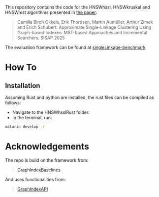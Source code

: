 This repository contains the code for the HNSWhssl, HNSWkruskal and HNSWmst algorithms presented in [the paper](https://link.springer.com/chapter/10.1007/978-3-032-06069-3_19?fbclid=IwY2xjawNTD-5leHRuA2FlbQIxMABicmlkETB3SmpYbW1Oa05lVTNYRDlLAR4-bZwl1lfu_SfbDis6F1kOr21S5bZBoAw-Ttl99jKcGXkSQxf6LU4f2Yp0vQ_aem_Ts4he6Ug4XJa_tEmEFT6Cg):

> Camilla Birch Okkels, Erik Thordsen, Martin Aumüller, Arthur Zimek and Erich Schubert:
Approximate Single-Linkage Clustering Using Graph-based Indexes: MST-based Approaches and Incremental Searchers. SISAP 2025

The evaluation framework can be found at [singleLinkage-benchmark](https://github.com/CamillaOkkels/singleLinkage-benchmark/tree/main)

# How To
## Installation

Assuming Rust and python are installed, the rust files can be compiled as follows:
- Navigate to the HNSWhsslRust folder.
- In the terminal, run:

```bash
maturin develop -r
```

# Acknowledgements

The repo is build on the framework from:
>  [GraphIndexBaselines](https://github.com/eth42/GraphIndexBaselines)

And uses functionalities from: 
>  [GraphIndexAPI](https://github.com/eth42/GraphIndexAPI)


